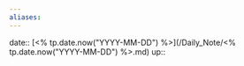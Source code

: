 ```yaml
---
aliases: 
---
```


date:: [<% tp.date.now("YYYY-MM-DD") %>](/Daily_Note/<% tp.date.now("YYYY-MM-DD") %>.md)
up::

